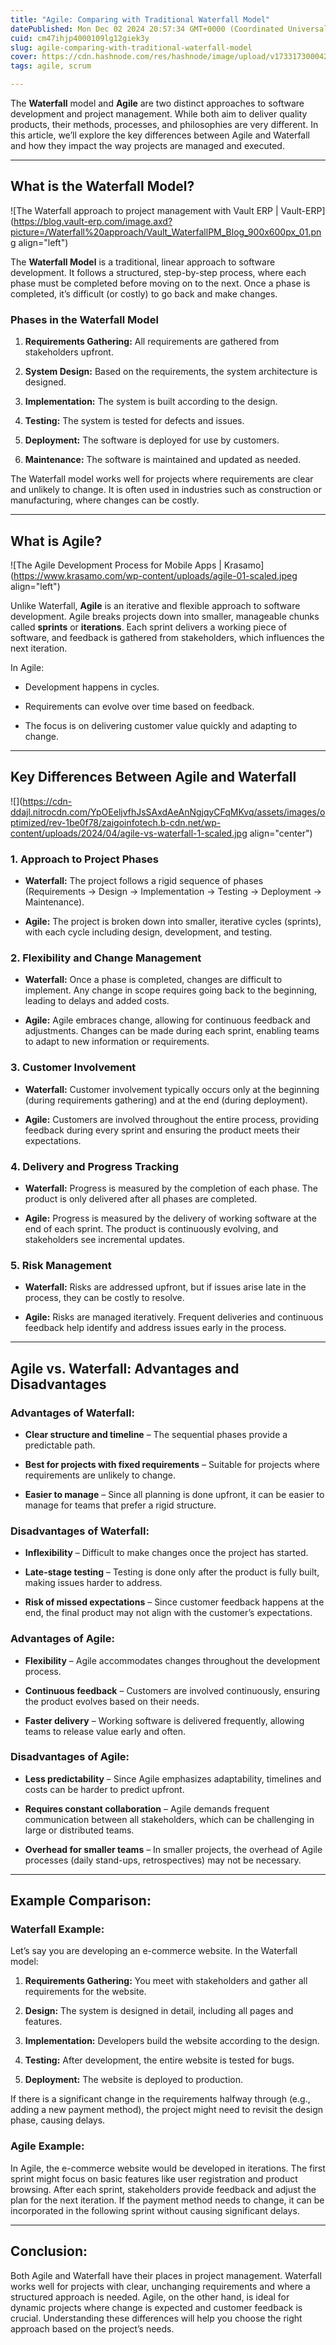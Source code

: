 ```yaml
---
title: "Agile: Comparing with Traditional Waterfall Model"
datePublished: Mon Dec 02 2024 20:57:34 GMT+0000 (Coordinated Universal Time)
cuid: cm47ihjp4000109lg12giek3y
slug: agile-comparing-with-traditional-waterfall-model
cover: https://cdn.hashnode.com/res/hashnode/image/upload/v1733173000425/c1417d19-6a74-4928-815c-7c8c178d67d7.webp
tags: agile, scrum

---
```


The **Waterfall** model and **Agile** are two distinct approaches to software development and project management. While both aim to deliver quality products, their methods, processes, and philosophies are very different. In this article, we’ll explore the key differences between Agile and Waterfall and how they impact the way projects are managed and executed.

---

## **What is the Waterfall Model?**

![The Waterfall approach to project management with Vault ERP | Vault-ERP](https://blog.vault-erp.com/image.axd?picture=/Waterfall%20approach/Vault_WaterfallPM_Blog_900x600px_01.png align="left")

The **Waterfall Model** is a traditional, linear approach to software development. It follows a structured, step-by-step process, where each phase must be completed before moving on to the next. Once a phase is completed, it’s difficult (or costly) to go back and make changes.

### **Phases in the Waterfall Model**

1. **Requirements Gathering:** All requirements are gathered from stakeholders upfront.
    
2. **System Design:** Based on the requirements, the system architecture is designed.
    
3. **Implementation:** The system is built according to the design.
    
4. **Testing:** The system is tested for defects and issues.
    
5. **Deployment:** The software is deployed for use by customers.
    
6. **Maintenance:** The software is maintained and updated as needed.
    

The Waterfall model works well for projects where requirements are clear and unlikely to change. It is often used in industries such as construction or manufacturing, where changes can be costly.

---

## **What is Agile?**

![The Agile Development Process for Mobile Apps | Krasamo](https://www.krasamo.com/wp-content/uploads/agile-01-scaled.jpeg align="left")

Unlike Waterfall, **Agile** is an iterative and flexible approach to software development. Agile breaks projects down into smaller, manageable chunks called **sprints** or **iterations**. Each sprint delivers a working piece of software, and feedback is gathered from stakeholders, which influences the next iteration.

In Agile:

* Development happens in cycles.
    
* Requirements can evolve over time based on feedback.
    
* The focus is on delivering customer value quickly and adapting to change.
    

---

## **Key Differences Between Agile and Waterfall**

![](https://cdn-ddajl.nitrocdn.com/YpOEeljvfhJsSAxdAeAnNgjqyCFqMKvq/assets/images/optimized/rev-1be0f78/zaigoinfotech.b-cdn.net/wp-content/uploads/2024/04/agile-vs-waterfall-1-scaled.jpg align="center")

### **1\. Approach to Project Phases**

* **Waterfall:** The project follows a rigid sequence of phases (Requirements → Design → Implementation → Testing → Deployment → Maintenance).
    
* **Agile:** The project is broken down into smaller, iterative cycles (sprints), with each cycle including design, development, and testing.
    

### **2\. Flexibility and Change Management**

* **Waterfall:** Once a phase is completed, changes are difficult to implement. Any change in scope requires going back to the beginning, leading to delays and added costs.
    
* **Agile:** Agile embraces change, allowing for continuous feedback and adjustments. Changes can be made during each sprint, enabling teams to adapt to new information or requirements.
    

### **3\. Customer Involvement**

* **Waterfall:** Customer involvement typically occurs only at the beginning (during requirements gathering) and at the end (during deployment).
    
* **Agile:** Customers are involved throughout the entire process, providing feedback during every sprint and ensuring the product meets their expectations.
    

### **4\. Delivery and Progress Tracking**

* **Waterfall:** Progress is measured by the completion of each phase. The product is only delivered after all phases are completed.
    
* **Agile:** Progress is measured by the delivery of working software at the end of each sprint. The product is continuously evolving, and stakeholders see incremental updates.
    

### **5\. Risk Management**

* **Waterfall:** Risks are addressed upfront, but if issues arise late in the process, they can be costly to resolve.
    
* **Agile:** Risks are managed iteratively. Frequent deliveries and continuous feedback help identify and address issues early in the process.
    

---

## **Agile vs. Waterfall: Advantages and Disadvantages**

### **Advantages of Waterfall:**

* **Clear structure and timeline** – The sequential phases provide a predictable path.
    
* **Best for projects with fixed requirements** – Suitable for projects where requirements are unlikely to change.
    
* **Easier to manage** – Since all planning is done upfront, it can be easier to manage for teams that prefer a rigid structure.
    

### **Disadvantages of Waterfall:**

* **Inflexibility** – Difficult to make changes once the project has started.
    
* **Late-stage testing** – Testing is done only after the product is fully built, making issues harder to address.
    
* **Risk of missed expectations** – Since customer feedback happens at the end, the final product may not align with the customer’s expectations.
    

### **Advantages of Agile:**

* **Flexibility** – Agile accommodates changes throughout the development process.
    
* **Continuous feedback** – Customers are involved continuously, ensuring the product evolves based on their needs.
    
* **Faster delivery** – Working software is delivered frequently, allowing teams to release value early and often.
    

### **Disadvantages of Agile:**

* **Less predictability** – Since Agile emphasizes adaptability, timelines and costs can be harder to predict upfront.
    
* **Requires constant collaboration** – Agile demands frequent communication between all stakeholders, which can be challenging in large or distributed teams.
    
* **Overhead for smaller teams** – In smaller projects, the overhead of Agile processes (daily stand-ups, retrospectives) may not be necessary.
    

---

## **Example Comparison:**

### **Waterfall Example:**

Let’s say you are developing an e-commerce website. In the Waterfall model:

1. **Requirements Gathering:** You meet with stakeholders and gather all requirements for the website.
    
2. **Design:** The system is designed in detail, including all pages and features.
    
3. **Implementation:** Developers build the website according to the design.
    
4. **Testing:** After development, the entire website is tested for bugs.
    
5. **Deployment:** The website is deployed to production.
    

If there is a significant change in the requirements halfway through (e.g., adding a new payment method), the project might need to revisit the design phase, causing delays.

### **Agile Example:**

In Agile, the e-commerce website would be developed in iterations. The first sprint might focus on basic features like user registration and product browsing. After each sprint, stakeholders provide feedback and adjust the plan for the next iteration. If the payment method needs to change, it can be incorporated in the following sprint without causing significant delays.

---

## **Conclusion:**

Both Agile and Waterfall have their places in project management. Waterfall works well for projects with clear, unchanging requirements and where a structured approach is needed. Agile, on the other hand, is ideal for dynamic projects where change is expected and customer feedback is crucial. Understanding these differences will help you choose the right approach based on the project’s needs.
